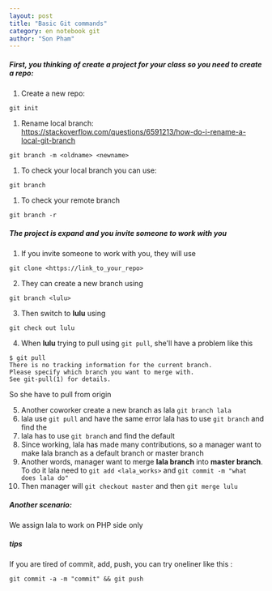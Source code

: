 ```yaml
---
layout: post
title: "Basic Git commands"
category: en notebook git
author: "Son Pham"
---
```


##### First, you thinking of create a project for your class so you need to create a repo:

1. Create a new repo:  

``` 
git init
```

1. Rename local branch: 
   https://stackoverflow.com/questions/6591213/how-do-i-rename-a-local-git-branch  

```
git branch -m <oldname> <newname>
```

1. To check your local branch you can use:

```
git branch
```

1. To check your remote branch

```
git branch -r
```

##### The project is expand and you invite someone to work with you

1. If you invite someone to work with you, they will use

`git clone <https://link_to_your_repo>`

2. They can create a new branch using 

`git branch <lulu>`

3. Then switch to **lulu** using 

`git check out lulu`

4. When **lulu** trying to pull using `git pull`,  she'll have a problem like this 

```
$ git pull
There is no tracking information for the current branch.
Please specify which branch you want to merge with.
See git-pull(1) for details.
```

So she have to pull from origin

5. Another coworker create a new branch as lala `git branch lala`
6. lala  use `git pull` and have the same error
lala has to use `git branch` and find the 
7. lala has to use `git branch` and find the default
8. Since working, lala has made many contributions, so a manager want to make lala branch as a default branch or master branch
9. Another words, manager want to merge **lala branch** into **master branch**. To do it lala need to `git add <lala_works>` and `git commit -m "what does lala do"` 
10. Then manager will `git checkout master` and then `git merge lulu`

##### Another scenario:

We assign lala  to work on PHP side only



##### tips

If you are tired of commit, add, push, you can try oneliner like this :

```
git commit -a -m "commit" && git push
```

